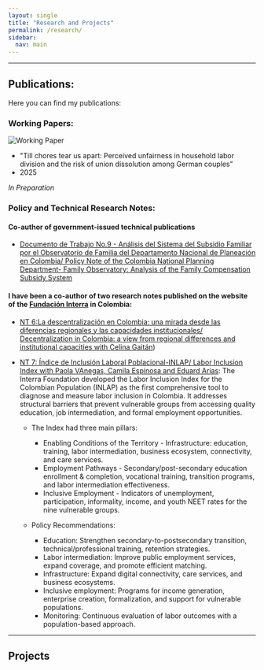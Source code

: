 ```yaml
---
layout: single
title: "Research and Projects"
permalink: /research/
sidebar:
  nav: main
---
```


---

## Publications:

Here you can find my publications: 

### Working Papers:

![Working Paper](https://img.shields.io/badge/Working%20Paper-blue)

+ "Till chores tear us apart: Perceived unfairness in household labor division and the risk of union dissolution among German couples"
+  2025
  
_In Preparation_


### Policy and Technical Research Notes:

#### Co-author of government-issued technical publications

+ [Documento de Trabajo No.9 - Análisis del Sistema del Subsidio Familiar por el Observatorio de Familia del Departamento Nacional de Planeación en Colombia/ Policy Note of the Colombia National Planning Department- Family Observatory: Analysis of the Family Compensation Subsidy System](https://observatoriodefamilia.dnp.gov.co/Documents/Documentos%20de%20trabajo/Documento%20de%20trabajo%209.pdf)

#### I have been a co-author of two research notes published on the website of the [Fundación Interra](https://fundacioninterra.org/) in Colombia: 

+ [NT 6:La descentralización en Colombia: una mirada desde las diferencias regionales y las capacidades institucionales/ Decentralization in Colombia: a view from regional differences and institutional capacities with Celina Gaitán](https://publicaciones.fundacioninterra.org/documentos_interra/nt-6-la-descentralizacion-en-colombia-una-mirada-desde-las-diferencias-regionales-y-las-capacidades-institucionales/))

+ [NT 7: Índice de Inclusión Laboral Poblacional-INLAP/ Labor Inclusion Index with Paola VAnegas, Camila Espinosa and Eduard Arias](https://publicaciones.fundacioninterra.org/documentos_interra/nt-7-indice-de-inclusion-laboral-poblacional-inlap-2/): The Interra Foundation developed the Labor Inclusion Index for the Colombian Population (INLAP) as the first comprehensive tool to diagnose and measure labor inclusion in Colombia. It addresses structural barriers that prevent vulnerable groups from accessing quality education, job intermediation, and formal employment opportunities.

    + The Index had three main pillars: 

         + Enabling Conditions of the Territory - Infrastructure: education, training, labor intermediation, business ecosystem, connectivity, and care services.
         + Employment Pathways - Secondary/post-secondary education enrollment & completion, vocational training, transition programs, and labor intermediation effectiveness.
         + Inclusive Employment - Indicators of unemployment, participation, informality, income, and youth NEET rates for the nine vulnerable groups.

    +  Policy Recommendations:
          + Education: Strengthen secondary-to-postsecondary transition, technical/professional training, retention strategies.
          + Labor intermediation: Improve public employment services, expand coverage, and promote efficient matching.
          + Infrastructure: Expand digital connectivity, care services, and business ecosystems.
          + Inclusive employment: Programs for income generation, enterprise creation, formalization, and support for vulnerable populations.
          + Monitoring: Continuous evaluation of labor outcomes with a population-based approach.
     


---

## Projects

